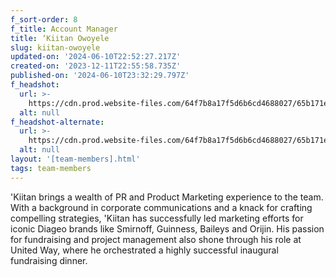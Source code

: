 ```yaml
---
f_sort-order: 8
f_title: Account Manager
title: ‘Kiitan Owoyele
slug: kiitan-owoyele
updated-on: '2024-06-10T22:52:27.217Z'
created-on: '2023-12-11T22:55:58.735Z'
published-on: '2024-06-10T23:32:29.797Z'
f_headshot:
  url: >-
    https://cdn.prod.website-files.com/64f7b8a17f5d6b6cd4688027/65b171e37cba1e000276649a_231005_LiaCrowe_Kiitan_006.jpeg
  alt: null
f_headshot-alternate:
  url: >-
    https://cdn.prod.website-files.com/64f7b8a17f5d6b6cd4688027/65b171e81a9ffe51bd321dfa_231005_LiaCrowe_Kiitan_012.jpeg
  alt: null
layout: '[team-members].html'
tags: team-members
---
```


'Kiitan brings a wealth of PR and Product Marketing experience to the team. With a background in corporate communications and a knack for crafting compelling strategies, 'Kiitan has successfully led marketing efforts for iconic Diageo brands like Smirnoff, Guinness, Baileys and Orijin. His passion for fundraising and project management also shone through his role at United Way, where he orchestrated a highly successful inaugural fundraising dinner.
